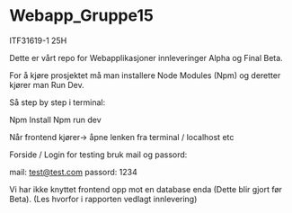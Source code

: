 # Webapp_Gruppe15
ITF31619-1 25H

Dette er vårt repo for Webapplikasjoner innleveringer Alpha og Final Beta.

For å kjøre prosjektet må man installere Node Modules (Npm) og deretter kjører man Run Dev.

Så step by step i terminal:

Npm Install 
Npm run dev

Når frontend kjører-> åpne lenken fra terminal / localhost etc

Forside / Login for testing bruk mail og passord:

mail: test@test.com
passord: 1234

Vi har ikke knyttet frontend opp mot en database enda (Dette blir gjort før Beta).
(Les hvorfor i rapporten vedlagt innlevering)
